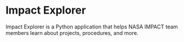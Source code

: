 # Impact Explorer

Impact Explorer is a Python application that helps NASA IMPACT team members learn about projects, procedures, and more.

